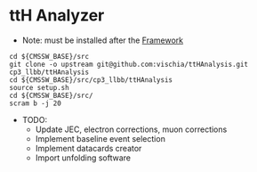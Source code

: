 # ttH Analyzer

   * Note: must be installed after the [Framework](https://github.com/cp3-llbb/Framework)

```
cd ${CMSSW_BASE}/src
git clone -o upstream git@github.com:vischia/ttHAnalysis.git cp3_llbb/ttHAnalysis
cd ${CMSSW_BASE}/src/cp3_llbb/ttHAnalysis
source setup.sh
cd ${CMSSW_BASE}/src/
scram b -j 20
```


   * TODO:
      - Update JEC, electron corrections, muon corrections
      - Implement baseline event selection
      - Implement datacards creator
      - Import unfolding software
